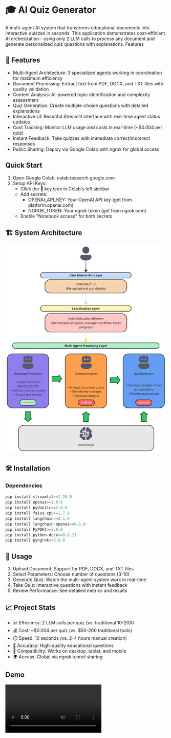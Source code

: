 #  🎓 AI Quiz Generator

A multi-agent AI system that transforms educational documents into interactive quizzes in seconds. This application demonstrates cost-efficient AI orchestration - using only 2 LLM calls to process any document and generate personalized quiz questions with explanations.
Features

## 🚀 Features
- Multi-Agent Architecture: 3 specialized agents working in coordination for maximum efficiency
- Document Processing: Extract text from PDF, DOCX, and TXT files with quality validation
- Content Analysis: AI-powered topic identification and complexity assessment
- Quiz Generation: Create multiple-choice questions with detailed explanations
- Interactive UI: Beautiful Streamlit interface with real-time agent status updates
- Cost Tracking: Monitor LLM usage and costs in real-time (~$0.004 per quiz)
- Instant Feedback: Take quizzes with immediate correct/incorrect responses
- Public Sharing: Deploy via Google Colab with ngrok for global access

## Quick Start
1. Open Google Colab: colab.research.google.com
2. Setup API Keys:
    - Click the 🔑 key icon in Colab's left sidebar
    - Add secrets:
        - OPENAI_API_KEY: Your OpenAI API key (get from platform.openai.com)
        - NGROK_TOKEN: Your ngrok token (get from ngrok.com)
    - Enable "Notebook access" for both secrets

## 🏗️ System Architecture
![alt text](architecture-diagram.jpg)

## 🛠️ Installation

### Dependencies
```python
pip install streamlit>=1.28.0
pip install openai>=1.0.0
pip install pydantic>=2.0.0
pip install faiss-cpu>=1.7.0
pip install langchain>=0.1.0
pip install langchain-openai>=0.1.0
pip install PyPDF2>=3.0.0
pip install python-docx>=0.8.11
pip install pyngrok>=6.0.0  
```

## 📖 Usage
1. Upload Document: Support for PDF, DOCX, and TXT files
2. Select Parameters: Choose number of questions (3-10)
3. Generate Quiz: Watch the multi-agent system work in real-time
4. Take Quiz: Interactive questions with instant feedback
5. Review Performance: See detailed metrics and results

## 📈 Project Stats
- 📊 Efficiency:    2 LLM calls per quiz (vs. traditional 10-20)0
- 💰 Cost:          ~$0.004 per quiz (vs. $50-200 traditional tools)
- ⏱️ Speed:         10 seconds (vs. 2-4 hours manual creation)
- 🎯 Accuracy:      High-quality educational questions
- 📱 Compatibility: Works on desktop, tablet, and mobile
- 🌍 Access:        Global via ngrok tunnel sharing

## Demo
<video controls src="Video Presentation.mp4" title="Title"></video>
